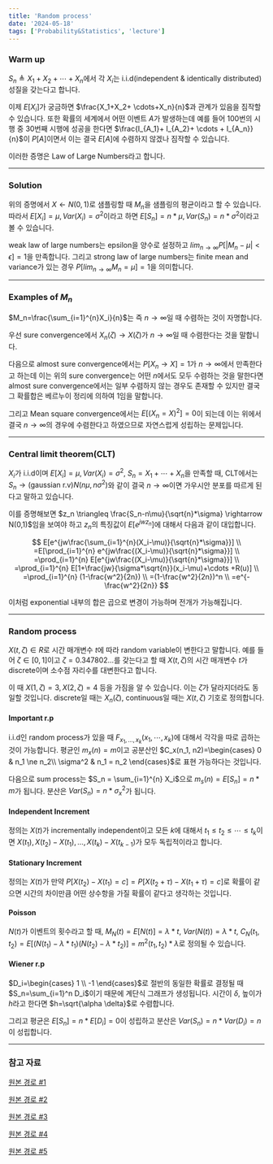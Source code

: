 ```yaml
---
title: 'Random process'
date: '2024-05-18'
tags: ['Probability&Statistics', 'lecture']
---
```


### Warm up

$S_n \triangleq X_1 + X_2 + \cdots + X_n$에서 각 $X_i$는 i.i.d(independent & identically distributed) 성질을 갖는다고 합니다.

이제 $E[X_i]$가 궁금하면 $\frac{X_1+X_2+ \cdots+X_n}{n}$과 관계가 있음을 짐작할 수 있습니다. 또한 확률의 세계에서 어떤 이벤트 $A$가 발생하는데 예를 들어 100번의 시행 중 30번째 시행에 성공을 한다면 $\frac{I_{A_1}+ I_{A_2}+ \cdots + I_{A_n}}{n}$이 $P[A]$이면서 이는 결국 $E[A]$에 수렴하지 않겠나 짐작할 수 있습니다.

이러한 증명은 Law of Large Numbers라고 합니다.

---

### Solution

위의 증명에서 $X \leftarrow N(0,1)$로 샘플링할 때 $M_n$을 샘플링의 평균이라고 할 수 있습니다. 따라서 $E[X_i]=\mu, Var(X_i)=\sigma^2$이라고 하면 $E[S_n]=n*\mu, Var(S_n)=n*\sigma^2$이라고 볼 수 있습니다.

weak law of large numbers는 epsilon을 양수로 설정하고 $lim_{n \rightarrow \infty} P[|M_n - \mu| < \epsilon]=1$을 만족합니다. 그리고 strong law of large numbers는 finite mean and variance가 있는 경우 $P[lim_{n \rightarrow \infty} M_n = \mu]=1$을 의미합니다.

---

### Examples of $M_n$

$M_n=\frac{\sum_{i=1}^{n}X_i}{n}$는 즉 $n \rightarrow \infty$일 때 수렴하는 것이 자명합니다.

우선 sure convergence에서 $X_n(\zeta) \rightarrow X(\zeta)$가 $n \rightarrow \infty$일 때 수렴한다는 것을 말합니다.

다음으로 almost sure convergence에서는 $P[X_n \rightarrow X]=1$가 $n \rightarrow \infty$에서 만족한다고 하는데 이는 위의 sure convergence는 어떤 $n$에서도 모두 수렴하는 것을 말한다면 almost sure convergence에서는 일부 수렴하지 않는 경우도 존재할 수 있지만 결국 그 확률합은 베르누이 정리에 의하여 1임을 말합니다.

그리고 Mean square convergence에서는 $E[(X_n=X)^2]=0$이 되는데 이는 위에서 결국 $n \rightarrow \infty$의 경우에 수렴한다고 하였으므로 자연스럽게 성립하는 문제입니다.

---

### Central limit theorem(CLT)

$X_i$가 i.i.d이며 $E[X_i]=\mu, Var(X_i)=\sigma^2$, $S_n=X_1+\cdots+X_n$을 만족할 때, CLT에서는 $S_n \rightarrow \text{(gaussian r.v)} N(n\mu, n\sigma^2)$와 같이 결국 $n \rightarrow \infty$이면 가우시안 분포를 따르게 된다고 말하고 있습니다.

이를 증명해보면 $z_n \triangleq \frac{S_n-n\mu}{\sqrt{n}*\sigma} \rightarrow N(0,1)$임을 보여야 하고 $z_n$의 특징값이 $E[e^{jwz_n}]$에 대해서 다음과 같이 대입합니다.

$$
E[e^{jw\frac{\sum_{i=1}^{n}(X_i-\mu)}{\sqrt{n}*\sigma}}] \\
=E[\prod_{i=1}^{n} e^{jw\frac{(X_i-\mu)}{\sqrt{n}*\sigma}}] \\
=\prod_{i=1}^{n} E[e^{jw\frac{(X_i-\mu)}{\sqrt{n}*\sigma}}] \\
=\prod_{i=1}^{n} E[1+\frac{jw}{\sigma*\sqrt{n}}(x_i-\mu)+\cdots +R(u)] \\
=\prod_{i=1}^{n} (1-\frac{w^2}{2n}) \\
=(1-\frac{w^2}{2n})^n \\
=e^{-\frac{w^2}{2n}}
$$

이처럼 exponential 내부의 합은 곱으로 변경이 가능하며 전개가 가능해집니다.

---

### Random process

$X(t, \zeta) \in R$로 시간 매개변수 $t$에 따라 random variable이 변한다고 말합니다. 예를 들어 $\zeta \in [0, 1]$이고 $\zeta=0.347802...$를 갖는다고 할 때 $X(t,\zeta)$의 시간 매개변수 $t$가 discrete이며 소수점 자리수를 대변한다고 합니다.

이 때 $X(1,\zeta)=3, X(2, \zeta)=4$ 등을 가짐을 알 수 있습니다. 이는 $\zeta$가 달라지더라도 동일할 것입니다. discrete일 때는 $X_n(\zeta)$, continuous일 때는 $X(t,\zeta)$ 기호로 정의합니다.

#### Important r.p

i.i.d인 random process가 있을 때 $F_{x_1, \dots, x_k}(x_1, \cdots, x_k)$에 대해서 각각을 따로 곱하는 것이 가능합니다. 평균인 $m_x(n)=m$이고 공분산인 $C_x(n_1, n2)=\begin{cases} 0 & n_1 \ne n_2\\ \sigma^2 & n_1 = n_2 \end{cases}$로 표현 가능하다는 것입니다.

다음으로 sum process는 $S_n = \sum_{i=1}^{n} X_i$으로 $m_s(n)=E[S_n]=n*m$가 됩니다. 분산은 $Var(S_n)=n*\sigma^2_x$가 됩니다.

#### Independent Increment

정의는 $X(t)$가 incrementally independent이고 모든 $k$에 대해서 $t_1 \le t_2 \le \cdots \le t_k$이면 $X(t_1), X(t_2)-X(t_1), \dots, X(t_k)-X(t_{k-1})$가 모두 독립적이라고 합니다.

#### Stationary Increment

정의는 $X(t)$가 만약 $P[X(t_2)-X(t_1)=c]=P[X(t_2+\tau)-X(t_1+\tau)=c]$로 확률이 같으면 시간의 차이만큼 어떤 상수항을 가질 확률이 같다고 생각하는 것입니다.

#### Poisson

$N(t)$가 이벤트의 횟수라고 할 때, $M_N(t)=E[N(t)]=\lambda*t$, $Var(N(t))=\lambda*t$, $C_N(t_1, t_2)=E[(N(t_1)-\lambda*t_1)(N(t_2)-\lambda*t_2)]=m^2(t_1, t_2)*\lambda$로 정의될 수 있습니다.

#### Wiener r.p

$D_i=\begin{cases} 1 \\ -1 \end{cases}$로 절반의 동일한 확률로 결정될 때 $S_n=\sum_{i=1}^n D_i$이기 때문에 계단식 그래프가 생성됩니다. 시간이 $\delta$, 높이가 $h$라고 한다면 $h=\sqrt{\alpha \delta}$로 수렴합니다.

그리고 평균은 $E[S_n]=n*E[D_i]=0$이 성립하고 분산은 $Var(S_n)=n*Var(D_i)=n$이 성립합니다.

---

### 참고 자료

[원본 경로 #1](https://www.youtube.com/watch?v=Kjhvx1z3TjM&list=PL48-12jNeoLp-yn6k8bRTVdyYyJkALSvu&index=17)

[원본 경로 #2](https://www.youtube.com/watch?v=tPoZcVAVJF8&list=PL48-12jNeoLp-yn6k8bRTVdyYyJkALSvu&index=18)

[원본 경로 #3](https://www.youtube.com/watch?v=vK7RjVR_Pl0&list=PL48-12jNeoLp-yn6k8bRTVdyYyJkALSvu&index=19)

[원본 경로 #4](https://www.youtube.com/watch?v=PXxzc92MMaw&list=PL48-12jNeoLp-yn6k8bRTVdyYyJkALSvu&index=20)

[원본 경로 #5](https://www.youtube.com/watch?v=nPApzzftm5I&list=PL48-12jNeoLp-yn6k8bRTVdyYyJkALSvu&index=21)


